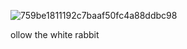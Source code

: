 ![759be1811192c7baaf50fc4a88ddbc98](https://user-images.githubusercontent.com/95049839/178155930-87c714cd-1224-4647-950b-ba59fd080e23.gif)<br>
  
ollow the white rabbit 



















